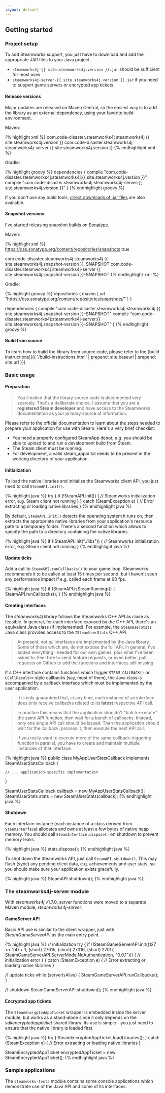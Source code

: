 ```yaml
---
layout: default
---
```


## Getting started

### Project setup

To add Steamworks support, you just have to download and add the appropriate JAR files to your Java project.

- ```steamworks4j-{{ site.steamworks4j.version }}.jar``` should be sufficient for most uses
- ```steamworks4j-server-{{ site.steamworks4j.version }}.jar``` if you need to support game servers or encrypted app tickets.

#### Release versions

Major updates are released on Maven Central, so the easiest way is to add the library as an external dependency, using your favorite build environment.

Maven:

{% highlight xml %}
<dependencies>
  <dependency>
    <groupId>com.code-disaster.steamworks4j</groupId>
    <artifactId>steamworks4j</artifactId>
    <version>{{ site.steamworks4j.version }}</version>
  </dependency>
  <dependency>
    <groupId>com.code-disaster.steamworks4j</groupId>
    <artifactId>steamworks4j-server</artifactId>
    <version>{{ site.steamworks4j.version }}</version>
  </dependency>
</dependencies>
{% endhighlight xml %}

Gradle:

{% highlight groovy %}
dependencies {
  compile "com.code-disaster.steamworks4j:steamworks4j:{{ site.steamworks4j.version }}"
  compile "com.code-disaster.steamworks4j:steamworks4j-server:{{ site.steamworks4j.version }}"
}
{% endhighlight groovy %}

If you don't use any build tools, [direct downloads of .jar files](http://mvnrepository.com/artifact/com.code-disaster.steamworks4j/) are also available.

#### Snapshot versions

I've started releasing snapshot builds on [Sonatype](https://oss.sonatype.org/content/repositories/snapshots/).

Maven:

{% highlight xml %}
<repositories>
  <repository>
    <url>https://oss.sonatype.org/content/repositories/snapshots</url>
    <snapshots>
      <enabled>true</enabled>
    </snapshots>
  </repository>
</repositories>

<dependencies>
  <dependency>
    <groupId>com.code-disaster.steamworks4j</groupId>
    <artifactId>steamworks4j</artifactId>
    <version>{{ site.steamworks4j.snapshot-version }}-SNAPSHOT</version>
  </dependency>
  <dependency>
    <groupId>com.code-disaster.steamworks4j</groupId>
    <artifactId>steamworks4j-server</artifactId>
    <version>{{ site.steamworks4j.snapshot-version }}-SNAPSHOT</version>
  </dependency>
</dependencies>
{% endhighlight xml %}

Gradle:

{% highlight groovy %}
repositories {
    maven {
        url "https://oss.sonatype.org/content/repositories/snapshots/"
    }
}

dependencies {
  compile "com.code-disaster.steamworks4j:steamworks4j:{{ site.steamworks4j.snapshot-version }}-SNAPSHOT"
  compile "com.code-disaster.steamworks4j:steamworks4j-server:{{ site.steamworks4j.snapshot-version }}-SNAPSHOT"
}
{% endhighlight groovy %}

#### Build from source

To learn how to build the library from source code, please refer to the [build instructions]({{ '/build-instructions.html' | prepend: site.baseurl | prepend: site.url }}).

### Basic usage

#### Preparation

> You'll notice that the library source code is documented very scarcely. That's a deliberate choice. I assume that you are a **registered Steam developer** and have access to the Steamworks documentation as your primary source of information.

Please refer to the official documentation to learn about the steps needed to prepare your application for use with Steam. Here's a very brief checklist:

- You need a properly configured SteamApp depot, e.g. you should be able to upload to and run a development build from Steam.
- The Steam client must be running.
- For development, a valid steam_appid.txt needs to be present in the working directory of your application.

#### Initialization

To load the native libraries and initialize the Steamworks client API, you just need to call ```SteamAPI.init()```.

{% highlight java %}
try {
    if (!SteamAPI.init()) {
        // Steamworks initialization error, e.g. Steam client not running
    }
} catch (SteamException e) {
    // Error extracting or loading native libraries
}
{% endhighlight java %}

By default, ```SteamAPI.init()``` detects the operating system it runs on, then extracts the appropriate native libraries from your application's resource path to a temporary folder. There's a second function which allows to specify the path to a directory containing the native libraries.

{% highlight java %}
if (!SteamAPI.init("./libs")) {
    // Steamworks initialization error, e.g. Steam client not running
}
{% endhighlight java %}

#### Update ticks

Add a call to ```SteamAPI.runCallbacks()``` to your game loop. Steamworks recommends it to be called at least 15 times per second, but I haven't seen any performance impact if e.g. called each frame at 60 fps.

{% highlight java %}
if (SteamAPI.isSteamRunning()) {
    SteamAPI.runCallbacks();
}
{% endhighlight java %}

#### Creating interfaces

The *steamworks4j* library follows the Steamworks C++ API as close as feasible. In general, for each interface exposed by the C++ API, there's an equivalent Java class (if implemented). For example, the ```SteamUserStats``` Java class provides access to the ```ISteamUserStats``` C++ API.

> At present, not *all* interfaces are implemented by the Java library. Some of those which are, do not expose the full API. In general, I've added everything I needed for our own games, plus what I've been asked to. Feel free to send feature requests, or even better, pull requests on Github to add the functions and interfaces still missing.

If a C++ interface contains functions which trigger ```STEAM_CALLBACK()``` or ```CCallResult<>``` style callbacks (say, most of them), the Java class is accompanied by a callback interface which must be implemented by the user application.

> It is only guaranteed that, at any time, each instance of an interface does only receive callbacks related to its **latest** respective API call.

> In practice this means that the application shouldn't "batch-execute" the same API function, then wait for a bunch of callbacks. Instead, only one single API call should be issued. Then the application should wait for the callback, process it, then execute the next API call.

> If you really want to execute more of the same callback-triggering function in parallel, you have to create and maintain multiple instances of that interface.

{% highlight java %}
public class MyAppUserStatsCallback
        implements SteamUserStatsCallback {

    // ... application-specific implementation
}

SteamUserStatsCallback callback = new MyAppUserStatsCallback();
SteamUserStats stats = new SteamUserStats(callback);
{% endhighlight java %}

#### Shutdown

Each interface instance (each instance of a class derived from ```SteamInterface```) allocates and owns at least a few bytes of native heap memory. You should call ```SteamInterface.dispose()``` on shutdown to prevent memory leaks.

{% highlight java %}
stats.dispose();
{% endhighlight java %}

To shut down the Steamworks API, just call ```SteamAPI.shutdown()```. This may flush (sync) any pending client data, e.g. achievements and user stats, so you should make sure your application exists gracefully.

{% highlight java %}
SteamAPI.shutdown();
{% endhighlight java %}

### The steamworks4j-server module

With *steamworks4j* v1.7.0, server functions were moved to a separate Maven module, *steamworks4j-server*.

#### GameServer API

Basic API use is similar to the client wrapper, just with *SteamGameServerAPI* as the main entry point.

{% highlight java %}
// initialization
try {
    if (!SteamGameServerAPI.init((127 << 24) + 1, (short) 27015, (short) 27016, (short) 27017,
        SteamGameServerAPI.ServerMode.NoAuthentication, "0.0.1"))) {
        // initialization error
    }
} catch (SteamException e) {
    // Error extracting or loading native libraries
}

// update ticks
while (serverIsAlive) {
  SteamGameServerAPI.runCallbacks();
}

// shutdown
SteamGameServerAPI.shutdown();
{% endhighlight java %}

#### Encrypted app tickets

The ```SteamEncryptedAppTicket``` wrapper is embedded inside the server module, but works as a stand-alone since it only depends on the *sdkencryptedappticket* shared library. Its use is simple - you just need to ensure that the native library is loaded first.

{% highlight java %}
try {
    SteamEncryptedAppTicket.loadLibraries();
} catch (SteamException e) {
    // Error extracting or loading native libraries
}

SteamEncryptedAppTicket encryptedAppTicket = new SteamEncryptedAppTicket();
{% endhighlight java %}

### Sample applications

The `steamworks-tests` module contains some console applications which demonstrate use of the Java API and some of its interfaces.
